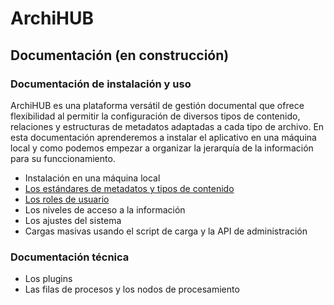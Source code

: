 # ArchiHUB
## Documentación (en construcción)

### Documentación de instalación y uso

ArchiHUB es una plataforma versátil de gestión documental que ofrece flexibilidad al permitir la configuración de diversos tipos de contenido, relaciones y estructuras de metadatos adaptadas a cada tipo de archivo. En esta documentación aprenderemos a instalar el aplicativo en una máquina local y como podemos empezar a organizar la jerarquía de la información para su funccionamiento.

- Instalación en una máquina local
- [Los estándares de metadatos y tipos de contenido](estandares.md)
- [Los roles de usuario](roles.md)
- Los niveles de acceso a la información
- Los ajustes del sistema
- Cargas masivas usando el script de carga y la API de administración

### Documentación técnica

- Los plugins
- Las filas de procesos y los nodos de procesamiento